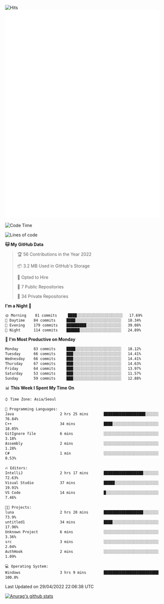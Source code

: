 ![Hits](https://hits.seeyoufarm.com/api/count/incr/badge.svg?url=https%3A%2F%2Fgithub.com%2Fkokose1234&count_bg=%2379C83D&title_bg=%23555555&icon=apple.svg&icon_color=%23E7E7E7&title=hits&edge_flat=false)
<br/>
![Metrics](https://github.com/kokose1234/kokose1234/blob/main/github-metrics.svg)

<!--START_SECTION:waka-->
![Code Time](http://img.shields.io/badge/Code%20Time-630%20hrs%2031%20mins-blue)

![Lines of code](https://img.shields.io/badge/From%20Hello%20World%20I%27ve%20Written-2%20Million%20lines%20of%20code-blue)

**🐱 My GitHub Data** 

> 🏆 56 Contributions in the Year 2022
 > 
> 📦 3.2 MB Used in GitHub's Storage 
 > 
> 💼 Opted to Hire
 > 
> 📜 7 Public Repositories 
 > 
> 🔑 34 Private Repositories  
 > 
**I'm a Night 🦉** 

```text
🌞 Morning    81 commits     ████░░░░░░░░░░░░░░░░░░░░░   17.69% 
🌆 Daytime    84 commits     ████░░░░░░░░░░░░░░░░░░░░░   18.34% 
🌃 Evening    179 commits    █████████░░░░░░░░░░░░░░░░   39.08% 
🌙 Night      114 commits    ██████░░░░░░░░░░░░░░░░░░░   24.89%

```
📅 **I'm Most Productive on Monday** 

```text
Monday       83 commits     ████░░░░░░░░░░░░░░░░░░░░░   18.12% 
Tuesday      66 commits     ███░░░░░░░░░░░░░░░░░░░░░░   14.41% 
Wednesday    66 commits     ███░░░░░░░░░░░░░░░░░░░░░░   14.41% 
Thursday     67 commits     ███░░░░░░░░░░░░░░░░░░░░░░   14.63% 
Friday       64 commits     ███░░░░░░░░░░░░░░░░░░░░░░   13.97% 
Saturday     53 commits     ███░░░░░░░░░░░░░░░░░░░░░░   11.57% 
Sunday       59 commits     ███░░░░░░░░░░░░░░░░░░░░░░   12.88%

```


📊 **This Week I Spent My Time On** 

```text
⌚︎ Time Zone: Asia/Seoul

💬 Programming Languages: 
Java                     2 hrs 25 mins       ███████████████████░░░░░░   76.84% 
C++                      34 mins             ████░░░░░░░░░░░░░░░░░░░░░   18.05% 
GitIgnore file           6 mins              ░░░░░░░░░░░░░░░░░░░░░░░░░   3.18% 
Assembly                 2 mins              ░░░░░░░░░░░░░░░░░░░░░░░░░   1.28% 
C#                       1 min               ░░░░░░░░░░░░░░░░░░░░░░░░░   0.53%

🔥 Editors: 
IntelliJ                 2 hrs 17 mins       ██████████████████░░░░░░░   72.63% 
Visual Studio            37 mins             █████░░░░░░░░░░░░░░░░░░░░   19.91% 
VS Code                  14 mins             █░░░░░░░░░░░░░░░░░░░░░░░░   7.46%

🐱‍💻 Projects: 
luna                     2 hrs 20 mins       ██████████████████░░░░░░░   73.9% 
untitled1                34 mins             ████░░░░░░░░░░░░░░░░░░░░░   17.96% 
Unknown Project          6 mins              ░░░░░░░░░░░░░░░░░░░░░░░░░   3.36% 
src                      3 mins              ░░░░░░░░░░░░░░░░░░░░░░░░░   2.04% 
AuthHook                 2 mins              ░░░░░░░░░░░░░░░░░░░░░░░░░   1.09%

💻 Operating System: 
Windows                  3 hrs 9 mins        █████████████████████████   100.0%

```


 Last Updated on 29/04/2022 22:06:38 UTC
<!--END_SECTION:waka-->

[![Anurag's github stats](https://github-readme-stats.vercel.app/api?username=kokose1234&theme=dracula)](https://github.com/anuraghazra/github-readme-stats)



	
